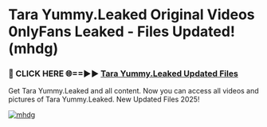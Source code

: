 # Tara Yummy.Leaked Original Videos 0nlyFans Leaked - Files Updated! (mhdg)

<h3>🔴 CLICK HERE 🌐==►► <a href="https://tinyurl.com/ehrbuxhb" rel="nofollow">Tara Yummy.Leaked Updated Files</a></h3>

Get Tara Yummy.Leaked and all content. Now you can access all videos and pictures of Tara Yummy.Leaked. New Updated Files 2025!

[![mhdg](https://i.imgur.com/lVYEuWS.gif)](https://tinyurl.com/ehrbuxhb)
